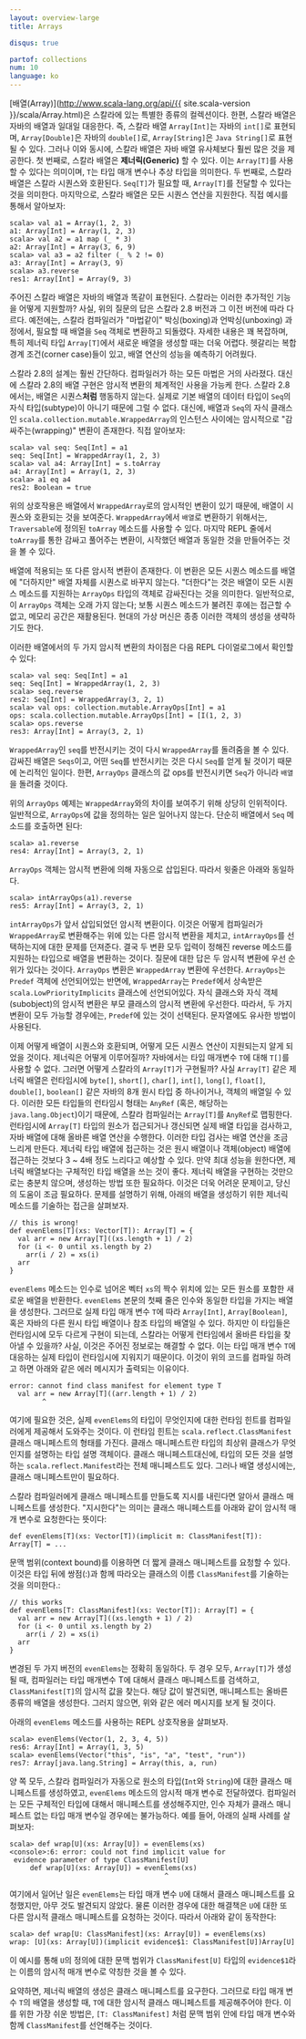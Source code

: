 ```yaml
---
layout: overview-large
title: Arrays

disqus: true

partof: collections
num: 10
language: ko
---
```


[배열(Array)](http://www.scala-lang.org/api/{{ site.scala-version }}/scala/Array.html)은 스칼라에 있는 특별한 종류의 컬렉션이다. 한편, 스칼라 배열은 자바의 배열과 일대일 대응한다. 즉, 스칼라 배열 `Array[Int]`는 자바의 `int[]`로 표현되며, `Array[Double]`은 자바의 `double[]`로, `Array[String]`은 `Java String[]`로 표현될 수 있다. 그러나 이와 동시에, 스칼라 배열은 자바 배열 유사체보다 훨씬 많은 것을 제공한다. 첫 번째로, 스칼라 배열은 **제너릭(Generic)** 할 수 있다. 이는 `Array[T]`를 사용할 수 있다는 의미이며, `T`는 타입 매개 변수나 추상 타입을 의미한다. 두 번째로, 스칼라 배열은 스칼라 시퀀스와 호환된다. `Seq[T]`가 필요할 때, `Array[T]`를 전달할 수 있다는 것을 의미한다. 마지막으로, 스칼라 배열은 모든 시퀀스 연산을 지원한다. 직접 예시를 통해서 알아보자:

    scala> val a1 = Array(1, 2, 3)
    a1: Array[Int] = Array(1, 2, 3)
    scala> val a2 = a1 map (_ * 3)
    a2: Array[Int] = Array(3, 6, 9)
    scala> val a3 = a2 filter (_ % 2 != 0)
    a3: Array[Int] = Array(3, 9)
    scala> a3.reverse
    res1: Array[Int] = Array(9, 3)

주어진 스칼라 배열은 자바의 배열과 똑같이 표현된다. 스칼라는 이러한 추가적인 기능을 어떻게 지원할까? 사실, 위의 질문의 답은 스칼라 2.8 버전과 그 이전 버전에 따라 다르다. 예전에는, 스칼라 컴파일러가 "마법같이" 박싱(boxing)과 언박싱(unboxing) 과정에서, 필요할 때 배열을 `Seq` 객체로 변환하고 되돌렸다. 자세한 내용은 꽤 복잡하며, 특히 제너릭 타입 `Array[T]`에서 새로운 배열을 생성할 때는 더욱 어렵다. 헷갈리는 복합 경계 조건(corner case)들이 있고, 배열 연산의 성능을 예측하기 어려웠다.

스칼라 2.8의 설계는 훨씬 간단하다. 컴파일러가 하는 모든 마법은 거의 사라졌다. 대신에 스칼라 2.8의 배열 구현은 암시적 변환의 체계적인 사용을 가능케 한다. 스칼라 2.8에서는, 배열은 시퀀스**처럼** 행동하지 않는다. 실제로 기본 배열의 데이터 타입이 `Seq`의 자식 타입(subtype)이 아니기 때문에 그럴 수 없다. 대신에, 배열과 `Seq`의 자식 클래스인 `scala.collection.mutable.WrappedArray`의 인스턴스 사이에는 암시적으로 "감싸주는(wrapping)" 변환이 존재한다. 직접 알아보자:

    scala> val seq: Seq[Int] = a1
    seq: Seq[Int] = WrappedArray(1, 2, 3)
    scala> val a4: Array[Int] = s.toArray
    a4: Array[Int] = Array(1, 2, 3)
    scala> a1 eq a4
    res2: Boolean = true

위의 상호작용은 배열에서 `WrappedArray`로의 암시적인 변환이 있기 때문에, 배열이 시퀀스와 호환되는 것을 보여준다.  `WrappedArray`에서 `배열`로 변환하기 위해서는, `Traversable`에 정의된 `toArray` 메소드를 사용할 수 있다. 마지막 REPL 줄에서 `toArray`를 통한 감싸고 풀어주는 변환이, 시작했던 배열과 동일한 것을 만들어주는 것을 볼 수 있다.

배열에 적용되는 또 다른 암시적 변환이 존재한다. 이 변환은 모든 시퀀스 메소드를 배열에 "더하지만" 배열 자체를 시퀀스로 바꾸지 않는다. "더한다"는 것은 배열이 모든 시퀀스 메소드를 지원하는 `ArrayOps` 타입의 객체로 감싸진다는 것을 의미한다. 일반적으로, 이 `ArrayOps` 객체는 오래 가지 않는다; 보통 시퀀스 메소드가 불려진 후에는 접근할 수 없고, 메모리 공간은 재활용된다. 현대의 가상 머신은 종종 이러한 객체의 생성을 생략하기도 한다.

이러한 배열에서의 두 가지 암시적 변환의 차이점은 다음 REPL 다이얼로그에서 확인할 수 있다:

    scala> val seq: Seq[Int] = a1
    seq: Seq[Int] = WrappedArray(1, 2, 3)
    scala> seq.reverse
    res2: Seq[Int] = WrappedArray(3, 2, 1)
    scala> val ops: collection.mutable.ArrayOps[Int] = a1
    ops: scala.collection.mutable.ArrayOps[Int] = [I(1, 2, 3)
    scala> ops.reverse
    res3: Array[Int] = Array(3, 2, 1)

`WrappedArray`인 `seq`를 반전시키는 것이 다시 `WrappedArray`를 돌려줌을 볼 수 있다. 감싸진 배열은 `Seqs`이고, 어떤 `Seq`를 반전시키는 것은 다시 `Seq`를 얻게 될 것이기 때문에 논리적인 일이다. 한편, `ArrayOps` 클래스의 값 ops를 반전시키면 `Seq`가 아니라 `배열`을 돌려줄 것이다.

위의 `ArrayOps` 예제는 `WrappedArray`와의 차이를 보여주기 위해 상당히 인위적이다. 일반적으로, `ArrayOps`에 값을 정의하는 일은 일어나지 않는다. 단순히 배열에서 `Seq` 메소드를 호출하면 된다:

    scala> a1.reverse
    res4: Array[Int] = Array(3, 2, 1)

`ArrayOps` 객체는 암시적 변환에 의해 자동으로 삽입된다. 따라서 윗줄은 아래와 동일하다.

    scala> intArrayOps(a1).reverse
    res5: Array[Int] = Array(3, 2, 1)

`intArrayOps`가 앞서 삽입되었던 암시적 변환이다. 이것은 어떻게 컴파일러가 `WrappedArray`로 변환해주는 위에 있는 다른 암시적 변환을 제치고, `intArrayOps`를 선택하는지에 대한 문제를 던져준다. 결국 두 변환 모두 입력이 정해진 reverse 메소드를 지원하는 타입으로 배열을 변환하는 것이다. 질문에 대한 답은 두 암시적 변환에 우선 순위가 있다는 것이다. `ArrayOps` 변환은 `WrappedArray` 변환에 우선한다. `ArrayOps`는 `Predef` 객체에 선언되어있는 반면에,  `WrappedArray`는 `Predef`에서 상속받은 `scala.LowPriorityImplicits` 클래스에 선언되어있다. 자식 클래스와 자식 객체(subobject)의 암시적 변환은 부모 클래스의 암시적 변환에 우선한다. 따라서, 두 가지 변환이 모두 가능할 경우에는, `Predef`에 있는 것이 선택된다. 문자열에도 유사한 방법이 사용된다.

이제 어떻게 배열이 시퀀스와 호환되며, 어떻게 모든 시퀀스 연산이 지원되는지 알게 되었을 것이다. 제너릭은 어떻게 이루어질까? 자바에서는 타입 매개변수 `T`에 대해 `T[]`를 사용할 수 없다. 그러면 어떻게 스칼라의 `Array[T]`가 구현될까?  사실 `Array[T]` 같은 제너릭 배열은 런타임시에 `byte[]`, `short[]`, `char[]`, `int[]`, `long[]`, `float[]`, `double[]`, `boolean[]` 같은 자바의 8개 원시 타입 중 하나이거나, 객체의 배열일 수 있다. 이러한 모든 타입들의 런타임시 형태는 `AnyRef` (혹은, 해당하는 `java.lang.Object`)이기 때문에, 스칼라 컴파일러는 `Array[T]`를 `AnyRef`로 맵핑한다. 런타임시에 `Array[T]` 타입의 원소가 접근되거나 갱신되면 실제 배열 타입을 검사하고, 자바 배열에 대해 올바른 배열 연산을 수행한다. 이러한 타입 검사는 배열 연산을 조금 느리게 만든다. 제너릭 타입 배열에 접근하는 것은 원시 배열이나 객체(object) 배열에 접근하는 것보다 3 ~ 4배 정도 느리다고 예상할 수 있다. 만약 최대 성능을 원한다면, 제너릭 배열보다는 구체적인 타입 배열을 쓰는 것이 좋다. 제너릭 배열을 구현하는 것만으로는 충분치 않으며, 생성하는 방법 또한 필요하다. 이것은 더욱 어려운 문제이고, 당신의 도움이 조금 필요하다. 문제를 설명하기 위해, 아래의 배열을 생성하기 위한 제너릭 메소드를 기술하는 접근을 살펴보자.

    // this is wrong!
    def evenElems[T](xs: Vector[T]): Array[T] = {
      val arr = new Array[T]((xs.length + 1) / 2)
      for (i <- 0 until xs.length by 2)
        arr(i / 2) = xs(i)
      arr
    }

`evenElems` 메소드는 인수로 넘어온 벡터 `xs`의 짝수 위치에 있는 모든 원소를 포함한 새로운 배열을 반환한다. `evenElems` 본문의 첫째 줄은 인수와 동일한 타입을 가지는 배열을 생성한다. 그러므로 실제 타입 매개 변수 `T`에 따라 `Array[Int]`, `Array[Boolean]`, 혹은 자바의 다른 원시 타입 배열이나 참조 타입의 배열일 수 있다. 하지만 이 타입들은 런타임시에 모두 다르게 구현이 되는데, 스칼라는 어떻게 런타임에서 올바른 타입을 찾아낼 수 있을까? 사실, 이것은 주어진 정보로는 해결할 수 없다. 이는 타입 매개 변수 `T`에 대응하는 실제 타입이 런타임시에 지워지기 때문이다. 이것이 위의 코드를 컴파일 하려고 하면 아래와 같은 에러 메시지가 출력되는 이유이다.

    error: cannot find class manifest for element type T
      val arr = new Array[T]((arr.length + 1) / 2)
            ^

여기에 필요한 것은, 실제 `evenElems`의 타입이 무엇인지에 대한 런타임 힌트를 컴파일러에게 제공해서 도와주는 것이다. 이 런타임 힌트는 `scala.reflect.ClassManifest` 클래스 매니페스트의 형태를 가진다. 클래스 매니페스트란 타입의 최상위 클래스가 무엇인지를 설명하는 타입 설명 객체이다. 클래스 매니페스트대신에, 타입의 모든 것을 설명하는 `scala.reflect.Manifest`라는 전체 매니페스트도 있다. 그러나 배열 생성시에는, 클래스 매니페스트만이 필요하다.

스칼라 컴파일러에게 클래스 매니페스트를 만들도록 지시를 내린다면 알아서 클래스 매니페스트를 생성한다. "지시한다"는 의미는 클래스 매니페스트를 아래와 같이 암시적 매개 변수로 요청한다는 뜻이다:

    def evenElems[T](xs: Vector[T])(implicit m: ClassManifest[T]): Array[T] = ...

문맥 범위(context bound)를 이용하면 더 짧게 클래스 매니페스트를 요청할 수 있다. 이것은 타입 뒤에 쌍점(:)과 함께 따라오는 클래스의 이름 `ClassManifest`를 기술하는 것을 의미한다.:

    // this works
    def evenElems[T: ClassManifest](xs: Vector[T]): Array[T] = {
      val arr = new Array[T]((xs.length + 1) / 2)
      for (i <- 0 until xs.length by 2)
        arr(i / 2) = xs(i)
      arr
    }

변경된 두 가지 버전의 `evenElems`는 정확히 동일하다. 두 경우 모두, `Array[T]`가 생성될 때, 컴파일러는 타입 매개변수 T에 대해서 클래스 매니페스트를 검색하고, `ClassManifest[T]`의 암시적 값을 찾는다. 해당 값이 발견되면, 매니페스트는 올바른 종류의 배열을 생성한다. 그러지 않으면, 위와 같은 에러 메시지를 보게 될 것이다.

아래의 `evenElems` 메소드를 사용하는 REPL 상호작용을 살펴보자.

    scala> evenElems(Vector(1, 2, 3, 4, 5))
    res6: Array[Int] = Array(1, 3, 5)
    scala> evenElems(Vector("this", "is", "a", "test", "run"))
    res7: Array[java.lang.String] = Array(this, a, run)

양 쪽 모두, 스칼라 컴파일러가 자동으로 원소의 타입(`Int`와 `String`)에 대한 클래스 매니페스트를 생성하였고, `evenElems` 메소드의 암시적 매개 변수로 전달하였다. 컴파일러는 모든 구체적인 타입에 대해서 매니페스트를 생성해주지만, 인수 자체가 클래스 매니페스트 없는 타입 매개 변수일 경우에는 불가능하다. 예를 들어, 아래의 실패 사례를 살펴보자:

    scala> def wrap[U](xs: Array[U]) = evenElems(xs)
    <console>:6: error: could not find implicit value for
     evidence parameter of type ClassManifest[U]
         def wrap[U](xs: Array[U]) = evenElems(xs)
                                          ^
여기에서 일어난 일은 `evenElems`는 타입 매개 변수 `U`에 대해서 클래스 매니페스트를 요청했지만, 아무 것도 발견되지 않았다. 물론 이러한 경우에 대한 해결책은 `U`에 대한 또 다른 암시적 클래스 매니페스트를 요청하는 것이다. 따라서 아래와 같이 동작한다:

    scala> def wrap[U: ClassManifest](xs: Array[U]) = evenElems(xs)
    wrap: [U](xs: Array[U])(implicit evidence$1: ClassManifest[U])Array[U]

이 예시를 통해 `U`의 정의에 대한 문맥 범위가 `ClassManifest[U]` 타입의 `evidence$1`라는 이름의 암시적 매개 변수로 약칭한 것을 볼 수 있다.

요약하면, 제너릭 배열의 생성은 클래스 매니페스트를 요구한다. 그러므로 타입 매개 변수 `T`의 배열을 생성할 때, `T`에 대한 암시적 클래스 매니페스트를 제공해주어야 한다. 이를 위한 가장 쉬운 방법은, `[T: ClassManifest]` 처럼 문맥 범위 안에 타입 매개 변수와 함께 `ClassManifest`를 선언해주는 것이다.
